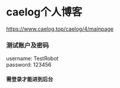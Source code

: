 # caelog个人博客
https://www.caelog.top/caelog/4/mainpage
### 测试账户及密码
username: TestRobot
<br/>
password: 123456
#### 需登录才能进到后台
